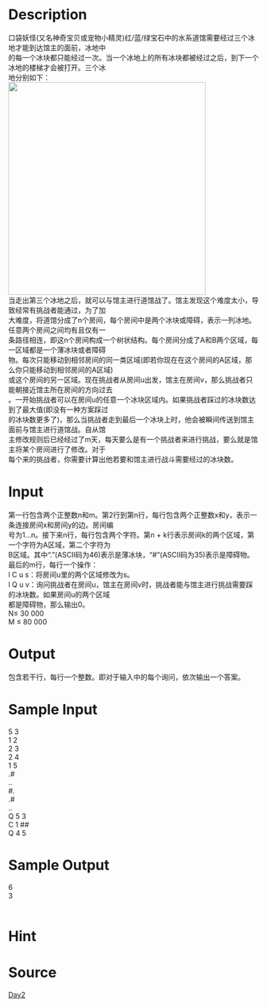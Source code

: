 
# Description

<div class="content"><div class="Section0" style="layout-grid:  15.6pt none">
<div>口袋妖怪(又名神奇宝贝或宠物小精灵)红/蓝/绿宝石中的水系道馆需要经过三个冰地才能到达馆主的面前，冰地中</div>
<div>的每一个冰块都只能经过一次。当一个冰地上的所有冰块都被经过之后，到下一个冰地的楼梯才会被打开。三个冰</div>
<div>地分别如下：</div>
<div><img src="source/bzoj/2325/img/aHR0cHM6Ly9seWRzeS5jb20vSnVkZ2VPbmxpbmUvdXBsb2FkLzIwMTYwNS92LmpwZw==.jpg" width="397" height="428" alt=""/></div>
<div>当走出第三个冰地之后，就可以与馆主进行道馆战了。馆主发现这个难度太小，导致经常有挑战者能通过，为了加</div>
<div>大难度，将道馆分成了n个房间，每个房间中是两个冰块或障碍，表示一列冰地。任意两个房间之间均有且仅有一</div>
<div>条路径相连，即这n个房间构成一个树状结构。每个房间分成了A和B两个区域，每一区域都是一个薄冰块或者障碍</div>
<div>物。每次只能移动到相邻房间的同一类区域(即若你现在在这个房间的A区域，那么你只能移动到相邻房间的A区域)</div>
<div>或这个房间的另一区域。现在挑战者从房间u出发，馆主在房间v，那么挑战者只能朝接近馆主所在房间的方向过去</div>
<div>。一开始挑战者可以在房间u的任意一个冰块区域内。如果挑战者踩过的冰块数达到了最大值(即没有一种方案踩过</div>
<div>的冰块数更多了)，那么当挑战者走到最后一个冰块上时，他会被瞬间传送到馆主面前与馆主进行道馆战。自从馆</div>
<div>主修改规则后已经经过了m天，每天要么是有一个挑战者来进行挑战，要么就是馆主将某个房间进行了修改。对于</div>
<div>每个来的挑战者，你需要计算出他若要和馆主进行战斗需要经过的冰块数。</div>
<p class="p0" style="margin-top: 0pt; margin-bottom: 0pt"><span style="font-size: 10.5pt; font-family: &#39;Times New Roman&#39;; mso-spacerun: &#39;yes&#39;"><o:p></o:p></span></p>
</div>
<!--EndFragment--></div>

# Input

<div class="content"><div>
<div>第一行包含两个正整数n和m。第2行到第n行，每行包含两个正整数x和y，表示一条连接房间x和房间y的边。房间编</div>
<div>号为1…n。接下来n行，每行包含两个字符。第n + k行表示房间k的两个区域，第一个字符为A区域，第二个字符为</div>
<div>B区域。其中“.”(ASCII码为46)表示是薄冰块，“#”(ASCII码为35)表示是障碍物。最后的m行，每行一个操作：</div>
<div>l C u s：将房间u里的两个区域修改为s。</div>
<div>l Q u v：询问挑战者在房间u，馆主在房间v时，挑战者能与馆主进行挑战需要踩的冰块数。如果房间u的两个区域</div>
<div>都是障碍物，那么输出0。</div>
<div>N≤ 30 000</div>
<div>M ≤ 80 000</div>
</div>
<div></div>
<p></p></div>

# Output

<div class="content"><p class="p18" style="margin-top: 0pt; margin-bottom: 0pt">包含若干行，每行一个整数。即对于输入中的每个询问，依次输出一个答案。</p></div>

# Sample Input

<div class="content"><span class="sampledata">5 3<br/>
1 2<br/>
2 3<br/>
2 4<br/>
1 5<br/>
.#<br/>
..<br/>
#.<br/>
.#<br/>
..<br/>
Q 5 3<br/>
C 1 ##<br/>
Q 4 5</span></div>

# Sample Output

<div class="content"><span class="sampledata">6<br/>
3<br/>
<br/>
</span></div>

# Hint

<div class="content"><p></p></div>

# Source

<div class="content"><p><a href="problemset.php?search=Day2">Day2</a></p></div>

